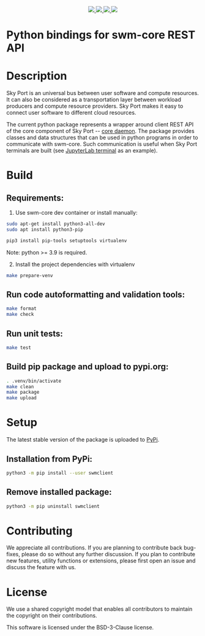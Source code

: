 <p align="center">
    <a href="https://pypi.python.org/pypi/swmclient" alt="Latest package version">
        <img src="https://img.shields.io/pypi/v/swmclient.svg" />
    </a>
    <a href="https://pypi.python.org/pypi/swmclient" alt="Python version">
        <img src="https://img.shields.io/pypi/pyversions/swmclient.svg" />
    </a>
    <a href="https://pypi.python.org/pypi/swmclient" alt="Package status">
        <img src="https://img.shields.io/pypi/status/swmclient.svg" />
    </a>
    <a href="https://github.com/openworkload/swm-python-client/blob/master/LICENSE" alt="License">
        <img src="https://img.shields.io/github/license/openworkload/swm-python-client" />
    </a>
</p>


Python bindings for swm-core REST API
======================================

# Description

Sky Port is an universal bus between user software and compute resources.
It can also be considered as a transportation layer between workload producers
and compute resource providers. Sky Port makes it easy to connect user software
to different cloud resources.

The current python package represents a wrapper around client REST API of the core
component of Sky Port -- [core daemon](https://github.com/openworkload/swm-core).
The package provides classes and data structures that can be used in python programs 
in order to communicate with swm-core. Such communication is useful when Sky Port
terminals are built (see [JupyterLab terminal](https://github.com/openworkload/swm-jupyter-term)
as an example).

# Build

## Requirements:

1) Use swm-core dev container or install manually:
```bash
sudo apt-get install python3-all-dev
sudo apt install python3-pip

pip3 install pip-tools setuptools virtualenv
```

Note: python >= 3.9 is required.

2) Install the project dependencies with virtualenv
```bash
make prepare-venv
```

## Run code autoformatting and validation tools:
```bash
make format
make check
```

## Run unit tests:
```bash
make test
```

## Build pip package and upload to pypi.org:

```bash
. .venv/bin/activate
make clean
make package
make upload
```


# Setup

The latest stable version of the package is uploaded to [PyPi](https://pypi.org/project/swmclient).

## Installation from PyPi:
```bash
python3 -m pip install --user swmclient
```

## Remove installed package:
```bash
python3 -m pip uninstall swmclient
```


# Contributing

We appreciate all contributions. If you are planning to contribute back bug-fixes, please do so
without any further discussion. If you plan to contribute new features, utility functions or extensions,
please first open an issue and discuss the feature with us.

# License

We use a shared copyright model that enables all contributors to maintain the copyright on their contributions.

This software is licensed under the BSD-3-Clause license.
